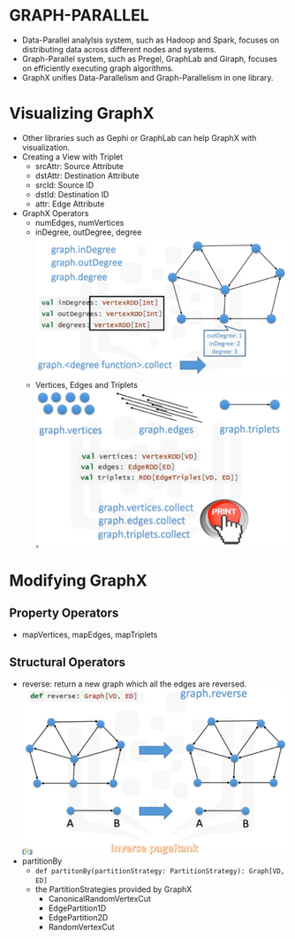 # GRAPH-PARALLEL
* Data-Parallel analylsis system, such as Hadoop and Spark, focuses on distributing data across different nodes and systems.
* Graph-Parallel system, such as Pregel, GraphLab and Giraph, focuses on efficiently executing graph algorithms.
* GraphX unifies Data-Parallelism and Graph-Parallelism in one library.

# Visualizing GraphX
* Other libraries such as Gephi or GraphLab can help GraphX with visualization.
* Creating a View with Triplet
  - srcAttr: Source Attribute
  - dstAttr: Destination Attribute
  - srcId: Source ID
  - dstId: Destination ID
  - attr: Edge Attribute
* GraphX Operators
  - numEdges, numVertices
  - inDegree, outDegree, degree  
  ![Graphx Operator Degree](graphx-operator-degree.PNG)
  - Vertices, Edges and Triplets  
  ![Graphx Operators Vertice Edge Triplet](graphx-operator-vertice-edge-triplet.PNG)

# Modifying GraphX
## Property Operators
* mapVertices, mapEdges, mapTriplets

## Structural Operators
* reverse: return a new graph which all the edges are reversed.  
![Graphx Operators Reverse](graphx-operator-reverse.PNG)
* partitionBy
  - `def partitonBy(partitionStrategy: PartitionStrategy): Graph[VD, ED]`
  - the PartitionStrategies provided by GraphX
    * CanonicalRandomVertexCut
    * EdgePartition1D
    * EdgePartition2D
    * RandomVertexCut
    
